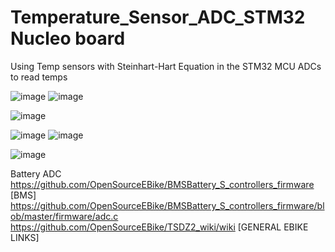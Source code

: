 # Temperature_Sensor_ADC_STM32 Nucleo board
Using Temp sensors with Steinhart-Hart Equation in the STM32 MCU ADCs to read temps

![image](https://github.com/user-attachments/assets/75f4026d-0fdd-476d-988a-1bb83bd6b71e)
![image](https://github.com/user-attachments/assets/927efe77-c0aa-4f91-92a8-db92f59050dc)

![image](https://github.com/user-attachments/assets/37627bcd-96e7-44ee-b2d6-9a17ff49f9cf)

![image](https://github.com/user-attachments/assets/5d34522a-5431-4b05-a791-0b681519c213)
![image](https://github.com/user-attachments/assets/8fbdbee4-ea88-4d02-82cd-24af713802f7)

![image](https://github.com/user-attachments/assets/7239341c-5af5-48d2-9a6e-d8ed97197fb3)



Battery ADC
https://github.com/OpenSourceEBike/BMSBattery_S_controllers_firmware [BMS]
https://github.com/OpenSourceEBike/BMSBattery_S_controllers_firmware/blob/master/firmware/adc.c
https://github.com/OpenSourceEBike/TSDZ2_wiki/wiki [GENERAL EBIKE LINKS]



